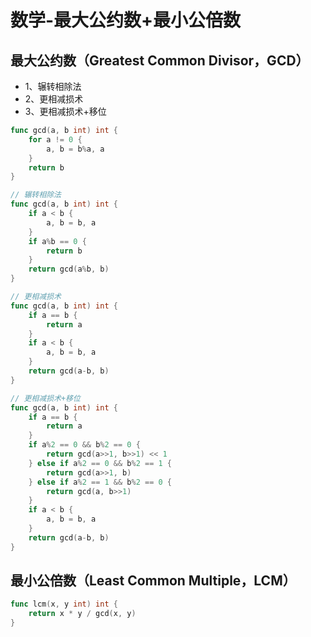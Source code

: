 # 数学-最大公约数+最小公倍数

## 最大公约数（Greatest Common Divisor，GCD）

- 1、辗转相除法
- 2、更相减损术
- 3、更相减损术+移位

```go
func gcd(a, b int) int {
	for a != 0 {
		a, b = b%a, a
	}
	return b
}

// 辗转相除法
func gcd(a, b int) int {
	if a < b {
		a, b = b, a
	}
	if a%b == 0 {
		return b
	}
	return gcd(a%b, b)
}

// 更相减损术
func gcd(a, b int) int {
	if a == b {
		return a
	}
	if a < b {
		a, b = b, a
	}
	return gcd(a-b, b)
}

// 更相减损术+移位
func gcd(a, b int) int {
	if a == b {
		return a
	}
	if a%2 == 0 && b%2 == 0 {
		return gcd(a>>1, b>>1) << 1
	} else if a%2 == 0 && b%2 == 1 {
		return gcd(a>>1, b)
	} else if a%2 == 1 && b%2 == 0 {
		return gcd(a, b>>1)
	}
	if a < b {
		a, b = b, a
	}
	return gcd(a-b, b)
}
```

## 最小公倍数（Least Common Multiple，LCM）

```go
func lcm(x, y int) int {
	return x * y / gcd(x, y)
}
```